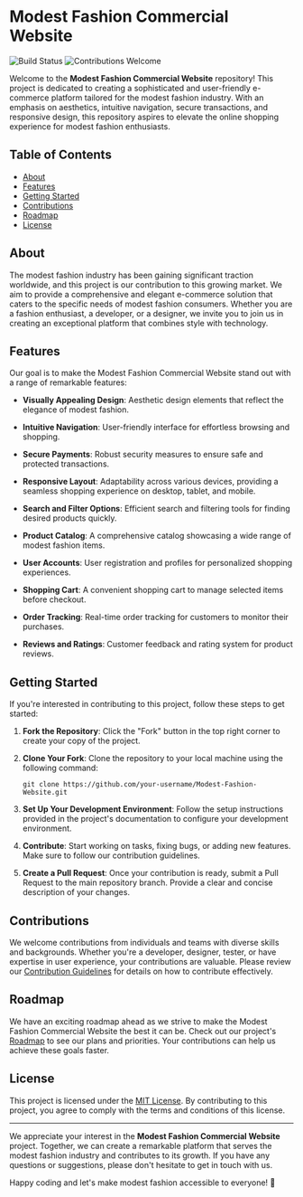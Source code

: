 # Modest Fashion Commercial Website

![Build Status](https://img.shields.io/badge/Build-Passing-brightgreen)
![Contributions Welcome](https://img.shields.io/badge/Contributions-Welcome-blue)

Welcome to the **Modest Fashion Commercial Website** repository! This project is dedicated to creating a sophisticated and user-friendly e-commerce platform tailored for the modest fashion industry. With an emphasis on aesthetics, intuitive navigation, secure transactions, and responsive design, this repository aspires to elevate the online shopping experience for modest fashion enthusiasts.

## Table of Contents
- [About](#about)
- [Features](#features)
- [Getting Started](#getting-started)
- [Contributions](#contributions)
- [Roadmap](#roadmap)
- [License](#license)

## About

The modest fashion industry has been gaining significant traction worldwide, and this project is our contribution to this growing market. We aim to provide a comprehensive and elegant e-commerce solution that caters to the specific needs of modest fashion consumers. Whether you are a fashion enthusiast, a developer, or a designer, we invite you to join us in creating an exceptional platform that combines style with technology.

## Features

Our goal is to make the Modest Fashion Commercial Website stand out with a range of remarkable features:

- **Visually Appealing Design**: Aesthetic design elements that reflect the elegance of modest fashion.

- **Intuitive Navigation**: User-friendly interface for effortless browsing and shopping.

- **Secure Payments**: Robust security measures to ensure safe and protected transactions.

- **Responsive Layout**: Adaptability across various devices, providing a seamless shopping experience on desktop, tablet, and mobile.

- **Search and Filter Options**: Efficient search and filtering tools for finding desired products quickly.

- **Product Catalog**: A comprehensive catalog showcasing a wide range of modest fashion items.

- **User Accounts**: User registration and profiles for personalized shopping experiences.

- **Shopping Cart**: A convenient shopping cart to manage selected items before checkout.

- **Order Tracking**: Real-time order tracking for customers to monitor their purchases.

- **Reviews and Ratings**: Customer feedback and rating system for product reviews.

## Getting Started

If you're interested in contributing to this project, follow these steps to get started:

1. **Fork the Repository**: Click the "Fork" button in the top right corner to create your copy of the project.

2. **Clone Your Fork**: Clone the repository to your local machine using the following command:

   ```shell
   git clone https://github.com/your-username/Modest-Fashion-Website.git
   ```

3. **Set Up Your Development Environment**: Follow the setup instructions provided in the project's documentation to configure your development environment.

4. **Contribute**: Start working on tasks, fixing bugs, or adding new features. Make sure to follow our contribution guidelines.

5. **Create a Pull Request**: Once your contribution is ready, submit a Pull Request to the main repository branch. Provide a clear and concise description of your changes.

## Contributions

We welcome contributions from individuals and teams with diverse skills and backgrounds. Whether you're a developer, designer, tester, or have expertise in user experience, your contributions are valuable. Please review our [Contribution Guidelines](CONTRIBUTING.md) for details on how to contribute effectively.

## Roadmap

We have an exciting roadmap ahead as we strive to make the Modest Fashion Commercial Website the best it can be. Check out our project's [Roadmap](ROADMAP.md) to see our plans and priorities. Your contributions can help us achieve these goals faster.

## License

This project is licensed under the [MIT License](LICENSE). By contributing to this project, you agree to comply with the terms and conditions of this license.

---

We appreciate your interest in the **Modest Fashion Commercial Website** project. Together, we can create a remarkable platform that serves the modest fashion industry and contributes to its growth. If you have any questions or suggestions, please don't hesitate to get in touch with us.

Happy coding and let's make modest fashion accessible to everyone! 🌸
